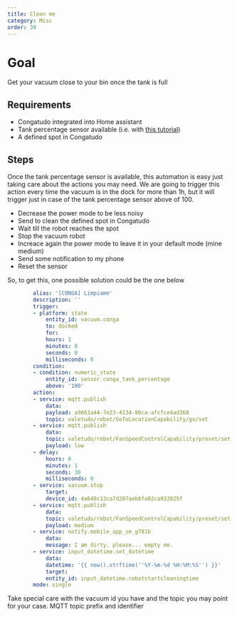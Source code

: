 ```yaml
---
title: Clean me
category: Misc
order: 39
---
```


# Goal

Get your vacuum close to your bin once the tank is full

## Requirements

- Congatudo integrated into Home assistant
- Tank percentage sensor available (i.e. with [this tutorial](https://congatudo.cloud/pages/misc/time-and-tank-virtual-sensors.html))
- A defined spot in Congatudo

## Steps

Once the tank percentage sensor is available, this automation is easy just taking care about the actions you may need. We are going to trigger this action every time the vacuum is in the dock for more than 1h, but it will trigger just in case of the tank percentage sensor above of 100.

- Decrease the power mode to be less noisy
- Send to clean the defined spot in Congatudo
- Wait till the robot reaches the spot
- Stop the vacuum robot
- Increace again the power mode to leave it in your default mode (mine medium)
- Send some notification to my phone
- Reset the sensor

So, to get this, one possible solution could be the one below

```yaml
        alias: '[CONGA] Limpiame'
        description: ''
        trigger:
        - platform: state
            entity_id: vacuum.conga
            to: docked
            for:
            hours: 1
            minutes: 0
            seconds: 0
            milliseconds: 0
        condition:
        - condition: numeric_state
            entity_id: sensor.conga_tank_percentage
            above: '100'
        action:
        - service: mqtt.publish
            data:
            payload: a9663a44-7e23-4134-80ca-afcfce4ad368
            topic: valetudo/robot/GoToLocationCapability/go/set
        - service: mqtt.publish
            data:
            topic: valetudo/robot/FanSpeedControlCapability/preset/set
            payload: low
        - delay:
            hours: 0
            minutes: 1
            seconds: 30
            milliseconds: 0
        - service: vacuum.stop
            target:
            device_id: 4a640c13ca7d207aeb6fa02ca933825f
        - service: mqtt.publish
            data:
            topic: valetudo/robot/FanSpeedControlCapability/preset/set
            payload: medium
        - service: notify.mobile_app_sm_g781b
            data:
            message: I am dirty, please... empty me.
        - service: input_datetime.set_datetime
            data:
            datetime: '{{ now().strftime(''%Y-%m-%d %H:%M:%S'') }}'
            target:
            entity_id: input_datetime.robotstartcleaningtime
        mode: single
```

Take special care with the vacuum id you have and the topic you may point for your case. MQTT topic prefix and identifier